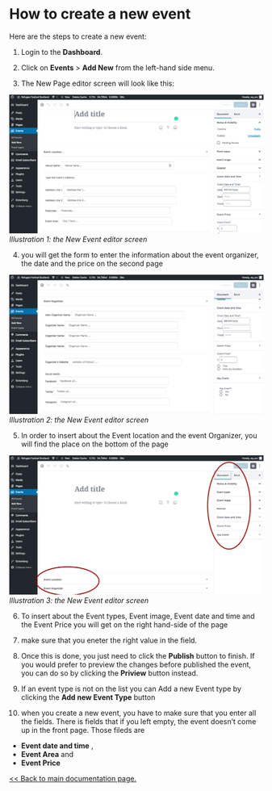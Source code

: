 # How to create a new event

Here are the steps to create a new event:

1. Login to the **Dashboard**.

2. Click on **Events** > **Add New** from the left-hand side menu.

3. The New Page editor screen will look like this:

![Illustration 1: New Event editor screen](assets/New-Event.png)
_Illustration 1: the New Event editor screen_

4. you will get the form to enter the information about the event organizer,
   the date and the price on the second page

![Illustration 2: New Event editor screen](assets/New-Event1.png)
_Illustration 2: the New Event editor screen_

5. In order to insert about the Event location and the event Organizer, you will find the place on the bottom of the page

![Illustration 3: New Event editor screen](assets/New-Event2.png)
_Illustration 3: the New Event editor screen_

6. To insert about the Event types, Event image, Event date and time and the Event Price you will get on the right hand-side of the page

7. make sure that you eneter the right value in the field.

8. Once this is done, you just need to click the **Publish** button to finish.
   If you would prefer to preview the changes before published the event, you can do so by clicking the **Priview** button instead.

9. If an event type is not on the list you can Add a new Event type by clicking the **Add new Event Type** button

10. when you create a new event, you have to make sure that you enter all the fields. 
There is fields that if you left empty, the event doesn’t come up in the front page. Those fileds are 
* **Event date and time** ,
* **Event Area** and 
* **Event Price**

[<< Back to main documentation page.](README.MD)
